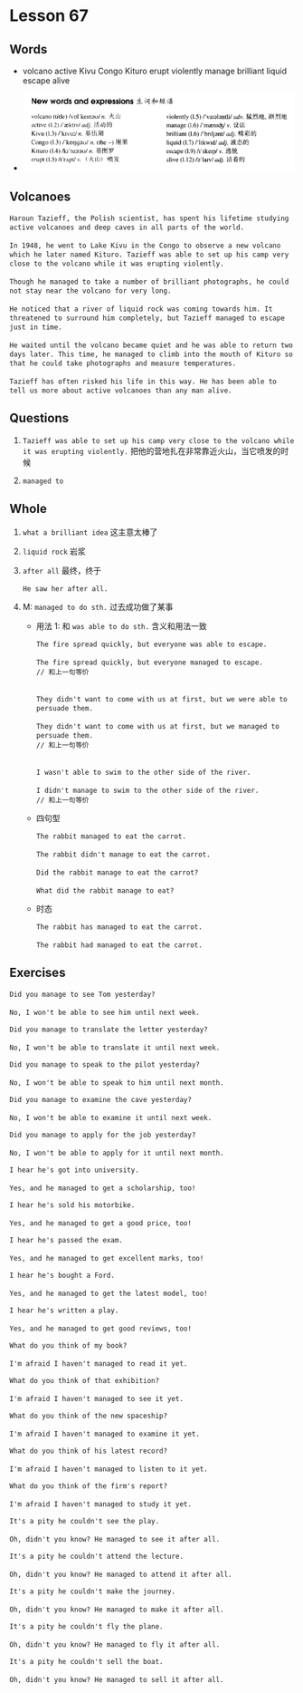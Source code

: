 # Lesson 67

## Words

- volcano active Kivu Congo Kituro erupt violently manage brilliant liquid escape alive

- ![Words](../../../Images/Part2/07/words-67.png)

## Volcanoes

```
Haroun Tazieff, the Polish scientist, has spent his lifetime studying active volcanoes and deep caves in all parts of the world.

In 1948, he went to Lake Kivu in the Congo to observe a new volcano which he later named Kituro. Tazieff was able to set up his camp very close to the volcano while it was erupting violently.

Though he managed to take a number of brilliant photographs, he could not stay near the volcano for very long.

He noticed that a river of liquid rock was coming towards him. It threatened to surround him completely, but Tazieff managed to escape just in time.

He waited until the volcano became quiet and he was able to return two days later. This time, he managed to climb into the mouth of Kituro so that he could take photographs and measure temperatures.

Tazieff has often risked his life in this way. He has been able to tell us more about active volcanoes than any man alive.
```

## Questions

1. `Tazieff was able to set up his camp very close to the volcano while it was erupting violently.` 把他的营地扎在非常靠近火山，当它喷发的时候

2. `managed to`

## Whole

1. `what a brilliant idea` 这主意太棒了

2. `liquid rock` 岩浆

3. `after all` 最终，终于

   ```
   He saw her after all.
   ```

4. M: `managed to do sth.` 过去成功做了某事

   - 用法 1: 和 `was able to do sth.` 含义和用法一致

     ```
     The fire spread quickly, but everyone was able to escape.

     The fire spread quickly, but everyone managed to escape.
     // 和上一句等价


     They didn't want to come with us at first, but we were able to persuade them.

     They didn't want to come with us at first, but we managed to persuade them.
     // 和上一句等价


     I wasn't able to swim to the other side of the river.

     I didn't manage to swim to the other side of the river.
     // 和上一句等价
     ```

   - 四句型

     ```
     The rabbit managed to eat the carrot.

     The rabbit didn't manage to eat the carrot.

     Did the rabbit manage to eat the carrot?

     What did the rabbit manage to eat?
     ```

   - 时态

     ```
     The rabbit has managed to eat the carrot.

     The rabbit had managed to eat the carrot.
     ```

## Exercises

```
Did you manage to see Tom yesterday?

No, I won't be able to see him until next week.
```

```
Did you manage to translate the letter yesterday?

No, I won't be able to translate it until next week.
```

```
Did you manage to speak to the pilot yesterday?

No, I won't be able to speak to him until next month.
```

```
Did you manage to examine the cave yesterday?

No, I won't be able to examine it until next week.
```

```
Did you manage to apply for the job yesterday?

No, I won't be able to apply for it until next month.
```

```
I hear he's got into university.

Yes, and he managed to get a scholarship, too!
```

```
I hear he's sold his motorbike.

Yes, and he managed to get a good price, too!
```

```
I hear he's passed the exam.

Yes, and he managed to get excellent marks, too!
```

```
I hear he's bought a Ford.

Yes, and he managed to get the latest model, too!
```

```
I hear he's written a play.

Yes, and he managed to get good reviews, too!
```

```
What do you think of my book?

I'm afraid I haven't managed to read it yet.
```

```
What do you think of that exhibition?

I'm afraid I haven't managed to see it yet.
```

```
What do you think of the new spaceship?

I'm afraid I haven't managed to examine it yet.
```

```
What do you think of his latest record?

I'm afraid I haven't managed to listen to it yet.
```

```
What do you think of the firm's report?

I'm afraid I haven't managed to study it yet.
```

```
It's a pity he couldn't see the play.

Oh, didn't you know? He managed to see it after all.
```

```
It's a pity he couldn't attend the lecture.

Oh, didn't you know? He managed to attend it after all.
```

```
It's a pity he couldn't make the journey.

Oh, didn't you know? He managed to make it after all.
```

```
It's a pity he couldn't fly the plane.

Oh, didn't you know? He managed to fly it after all.
```

```
It's a pity he couldn't sell the boat.

Oh, didn't you know? He managed to sell it after all.
```
